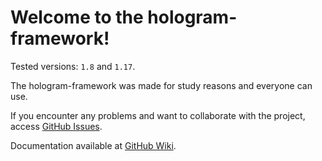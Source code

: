 # Welcome to the hologram-framework!

Tested versions: `1.8` and `1.17`.

The hologram-framework was made for study reasons and everyone can use.<p>
If you encounter any problems and want to collaborate with the project, access [GitHub Issues](https://github.com/eokasta/hologram-framework/issues).

Documentation available at [GitHub Wiki](https://github.com/eokasta/hologram-framework/wiki/).
